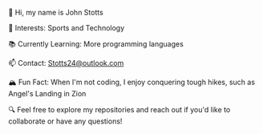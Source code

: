 👋 Hi, my name is John Stotts

🏀 Interests: Sports and Technology

📚 Currently Learning: More programming languages 

📫 Contact: Stotts24@outlook.com

🏔️ Fun Fact: When I'm not coding, I enjoy conquering tough hikes, such as Angel's Landing in Zion

🔍 Feel free to explore my repositories and reach out if you'd like to collaborate or have any questions!

<!---
JohnStotts/JohnStotts is a ✨ special ✨ repository because its `README.md` (this file) appears on your GitHub profile.
You can click the Preview link to take a look at your changes.
--->
